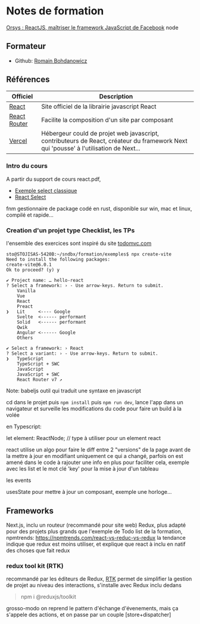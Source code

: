 # Notes de formation

[Orsys : ReactJS, maîtriser le framework JavaScript de Facebook](https://www.orsys.fr/formation/tjs)
node

## Formateur

* Github: [Romain Bohdanowicz](https://github.com/bioub)

## Références

Officiel | Description
---------|----------
[React](https://react.dev/) | Site officiel de la librairie javascript React
[React Router](https://reactrouter.com/) | Facilite la composition d'un site par composant
[Vercel](https://vercel.com/) | Hébergeur could de projet web javascript, contributeurs de React, créateur du framework Next qui 'pousse' à l'utilisation de Next...

### Intro du cours

A partir du support de cours react.pdf,

* [Exemple select classique](https://developer.mozilla.org/en-US/docs/Web/HTML/Element/select)
* [React Select](https://react-select.com/home)

fnm gestionnaire de package codé en rust, disponible sur win, mac et linux, compilé et rapide...

### Creation d'un projet type Checklist, les TPs

l'ensemble des exercices sont inspiré du site [todomvc.com](todomvc.com)

```shell
sto@STOJISAS-5420B:~/sndbx/formation/exemples$ npx create-vite
Need to install the following packages:
create-vite@6.0.1
Ok to proceed? (y) y

✔ Project name: … hello-react
? Select a framework: › - Use arrow-keys. Return to submit.
    Vanilla
    Vue
    React
    Preact
❯   Lit     <---- Google
    Svelte  <------ performant
    Solid   <------ performant
    Qwik
    Angular <------ Google
    Others

✔ Select a framework: › React
? Select a variant: › - Use arrow-keys. Return to submit.
❯   TypeScript
    TypeScript + SWC
    JavaScript
    JavaScript + SWC
    React Router v7 ↗

```

Note: babeljs outil qui traduit une syntaxe en javascript

cd dans le projet
puis
`npm install`
puis
`npm run dev`, lance l'app dans un navigateur et surveille les modifications du code pour faire un build à la volée

en Typescript:  

let element: ReactNode; // type à utiliser pour un element react  

react utilise un algo pour faire le diff entre 2 "versions" de la page avant de la mettre à jour en modifiant uniquement ce qui a changé, parfois on est amené dans le code à rajouter une info en plus pour faciliter cela, exemple avec les list et le mot clé 'key' pour la mise à jour d'un tableau

les events

usesState pour mettre à jour un composant, exemple une horloge...

## Frameworks

Next.js, inclu un routeur (recommandé pour site web)
Redux, plus adapté pour des projets plus grands que l'exemple de Todo list de la formation,  
npmtrends: <https://npmtrends.com/react-vs-reduc-vs-redux> la tendance indique que redux est moins utiliser, et explique que react à inclu en natif des choses que fait redux

### redux tool kit (RTK)

recommandé par les éditeurs de Redux, [RTK](https://redux-toolkit.js.org/tutorials/quick-start#usage-summary) permet de simplifier la gestion de projet au niveau des interactions, s'installe avec Redux inclu dedans
> npm i @reduxjs/toolkit

grosso-modo on reprend le pattern d'échange d'évenements, mais ça s'appele des actions, et on passe par un couple [store+dispatcher]
